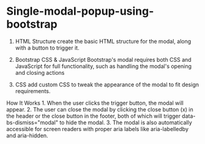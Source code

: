 # Single-modal-popup-using-bootstrap


1. HTML Structure
     create the basic HTML structure for the modal, along with a button to trigger it.

2. Bootstrap CSS & JavaScript
    Bootstrap's modal requires both CSS and JavaScript for full functionality, such as handling the modal's opening and closing actions

3. CSS 
    add custom CSS to tweak the appearance of the modal to fit design requirements.


How It Works
	1. When the user clicks the trigger button, the modal will appear.
	2. The user can close the modal by clicking the close button (x) in the header or the close button in the footer, both of which will trigger data-bs-dismiss="modal" to hide the modal.
	3. The modal is also automatically accessible for screen readers with proper aria labels like aria-labelledby and aria-hidden.

